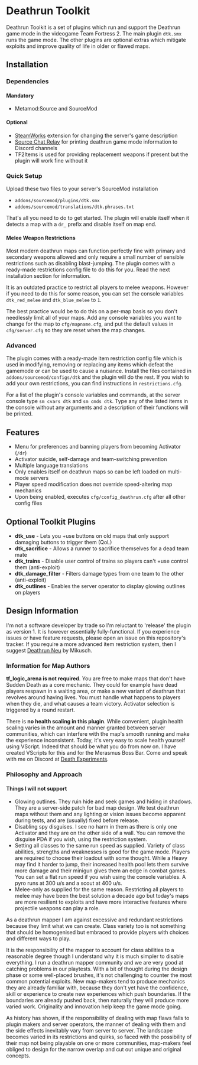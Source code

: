 # Deathrun Toolkit
Deathrun Toolkit is a set of plugins which run and support the Deathrun game mode in the videogame Team Fortress 2. The main plugin `dtk.smx` runs the game mode. The other plugins are optional extras which mitigate exploits and improve quality of life in older or flawed maps.

## Installation
### Dependencies
#### Mandatory
* Metamod:Source and SourceMod
#### Optional
* [SteamWorks](https://forums.alliedmods.net/showthread.php?t=229556) extension for changing the server's game description
* [Source Chat Relay](https://forums.alliedmods.net/showthread.php?p=2617899) for printing deathrun game mode information to Discord channels
* TF2Items is used for providing replacement weapons if present but the plugin will work fine without it
### Quick Setup
Upload these two files to your server's SourceMod installation
* `addons/sourcemod/plugins/dtk.smx`
* `addons/sourcemod/translations/dtk.phrases.txt`

That's all you need to do to get started. The plugin will enable itself when it detects a map with a `dr_` prefix and disable itself on map end.
#### Melee Weapon Restrictions
Most modern deathrun maps can function perfectly fine with primary and secondary weapons allowed and only require a small number of sensible restrictions such as disabling blast-jumping. The plugin comes with a ready-made restrictions config file to do this for you. Read the next installation section for information.

It is an outdated practice to restrict all players to melee weapons. However if you need to do this for some reason, you can set the console variables `dtk_red_melee` and `dtk_blue_melee` to `1`.

The best practice would be to do this on a per-map basis so you don't needlessly limit all of your maps. Add any console variables you want to change for the map to `cfg/mapname.cfg`, and put the default values in `cfg/server.cfg` so they are reset when the map changes.

### Advanced
The plugin comes with a ready-made item restriction config file which is used in modifying, removing or replacing any items which defeat the gamemode or can be used to cause a nuisance. Install the files contained in `addons/sourcemod/configs/dtk` and the plugin will do the rest. If you wish to add your own restrictions, you can find instructions in `restrictions.cfg`.

For a list of the plugin's console variables and commands, at the server console type `sm cvars dtk` and `sm cmds dtk`. Type any of the listed items in the console without any arguments and a description of their functions will be printed.

## Features
* Menu for preferences and banning players from becoming Activator (`/dr`)
* Activator suicide, self-damage and team-switching prevention
* Multiple language translations
* Only enables itself on deathrun maps so can be left loaded on multi-mode servers
* Player speed modification does not override speed-altering map mechanics
* Upon being enabled, executes `cfg/config_deathrun.cfg` after all other config files

## Optional Toolkit Plugins
* **dtk_use** - Lets you +use buttons on old maps that only support damaging buttons to trigger them (QoL)
* **dtk_sacrifice** - Allows a runner to sacrifice themselves for a dead team mate
* **dtk_trains** - Disable user control of trains so players can't +use control them (anti-exploit)
* **dtk_damage_filter** - Filters damage types from one team to the other (anti-exploit)
* **dtk_outlines** - Enables the server operator to display glowing outlines on players

## Design Information
I'm not a software developer by trade so I'm reluctant to 'release' the plugin as version 1. It is however essentially fully-functional. If you experience issues or have feature requests, please open an issue on this repository's tracker.
If you require a more advanced item restriction system, then I suggest [Deathrun Neu](https://github.com/Mikusch/deathrun) by Mikusch.

### Information for Map Authors
**tf_logic_arena is not required**. You are free to make maps that don't have Sudden Death as a core mechanic. They could for example have dead players respawn in a waiting area, or make a new variant of deathrun that revolves around having lives. You must handle what happens to players when they die, and what causes a team victory. Activator selection is triggered by a round restart.

There is **no health scaling in this plugin**. While convenient, plugin health scaling varies in the amount and manner granted between server communities, which can interfere with the map's smooth running and make the experience inconsistent. Today, it's very easy to scale health yourself using VScript. Indeed that should be what you do from now on. I have created VScripts for this and for the Merasmus Boss Bar. Come and speak with me on Discord at [Death Experiments](http://deathrun.tf).

### Philosophy and Approach
#### Things I will not support
* Glowing outlines. They ruin hide and seek games and hiding in shadows. They are a server-side patch for bad map design. We test deathrun maps without them and any lighting or vision issues become apparent during tests, and are (usually) fixed before release.
* Disabling spy disguises. I see no harm in them as there is only one Activator and they are on the other side of a wall. You can remove the disguise PDA if you wish, using the restriction system.
* Setting all classes to the same run speed as supplied. Variety of class abilities, strengths and weaknesses is good for the game mode. Players are required to choose their loadout with some thought. While a Heavy may find it harder to jump, their increased health pool lets them survive more damage and their minigun gives them an edge in combat games. You can set a flat run speed if you wish using the console variables. A pyro runs at 300 u/s and a scout at 400 u/s.
* Melee-only as supplied for the same reason. Restricting all players to melee may have been the best solution a decade ago but today's maps are more resilient to exploits and have more interactive features where projectile weapons can play a role.

As a deathrun mapper I am against excessive and redundant restrictions because they limit what we can create. Class variety too is not something that should be homogenised but embraced to provide players with choices and different ways to play.

It is the responsibility of the mapper to account for class abilities to a reasonable degree though I understand why it is much simpler to disable everything. I run a deathrun mapper community and we are very good at catching problems in our playtests. With a bit of thought during the design phase or some well-placed brushes, it's not challenging to counter the most common potential exploits. New map-makers tend to produce mechanics they are already familiar with, because they don't yet have the confidence, skill or experience to create new experiences which push boundaries. If the boundaries are already pushed back, then naturally they will produce more varied work. Originality and innovation help keep the game mode going.

As history has shown, if the responsibility of dealing with map flaws falls to plugin makers and server operators, the manner of dealing with them and the side effects inevitably vary from server to server. The landscape becomes varied in its restrictions and quirks, so faced with the possibility of their map not being playable on one or more communities, map-makers feel obliged to design for the narrow overlap and cut out unique and original concepts.

